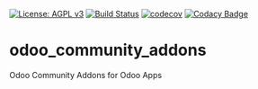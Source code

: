 [![License: AGPL v3](https://img.shields.io/badge/License-AGPL%20v3-blue.svg)](https://www.gnu.org/licenses/agpl-3.0)
[![Build Status](https://travis-ci.org/hilarak/odoo_community_addons.svg?branch=10.0)](https://travis-ci.org/hilarak/odoo_community_addons)
[![codecov](https://codecov.io/gh/hilarak/odoo_community_addons/branch/10.0/graph/badge.svg)](https://codecov.io/gh/hilarak/odoo_community_addons)
[![Codacy Badge](https://api.codacy.com/project/badge/Grade/8717dc7e3eae4124971361b6a67be824)](https://www.codacy.com/app/hilarak/odoo_community_addons?utm_source=github.com&amp;utm_medium=referral&amp;utm_content=hilarak/odoo_community_addons&amp;utm_campaign=Badge_Grade)
# odoo_community_addons
Odoo Community Addons for Odoo Apps
